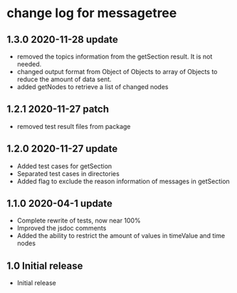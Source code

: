 # change log for messagetree

## 1.3.0 2020-11-28 update

- removed the topics information from the getSection result. It is not needed.
- changed output format from Object of Objects to array of Objects to reduce the amount of data sent.
- added getNodes to retrieve a list of changed nodes

## 1.2.1 2020-11-27 patch

- removed test result files from package

## 1.2.0 2020-11-27 update

- Added test cases for getSection
- Separated test cases in directories
- Added flag to exclude the reason information of messages in getSection

## 1.1.0 2020-04-1 update

- Complete rewrite of tests, now near 100%
- Improved the jsdoc comments
- Added the ability to restrict the amount of values in timeValue and time nodes

## 1.0 Initial release

- Initial release
